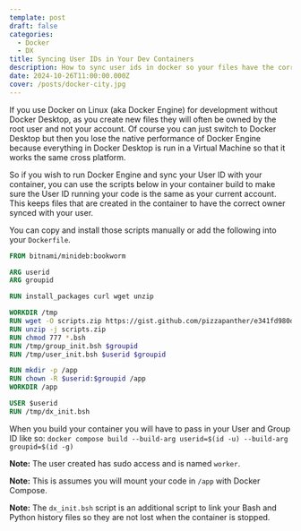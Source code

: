 ```yaml
---
template: post
draft: false
categories:
  - Docker
  - DX
title: Syncing User IDs in Your Dev Containers
description: How to sync user ids in docker so your files have the correct owner.
date: 2024-10-26T11:00:00.000Z
cover: /posts/docker-city.jpg
---
```


If you use Docker on Linux (aka Docker Engine) for development without Docker Desktop, as you create new files they will often be owned by the root user and not your account. Of course you can just switch to Docker Desktop but then you lose the native performance of Docker Engine because everything in Docker Desktop is run in a Virtual Machine so that it works the same cross platform.

So if you wish to run Docker Engine and sync your User ID with your container, you can use the scripts below in your container build to make sure the User ID running your code is the same as your current account. This keeps files that are created in the container to have the correct owner synced with your user.

<script src="https://gist.github.com/pizzapanther/e341fd980d8469724465018db657d529.js"></script>

You can copy and install those scripts manually or add the following into your `Dockerfile`.

```Dockerfile
FROM bitnami/minideb:bookworm

ARG userid
ARG groupid

RUN install_packages curl wget unzip

WORKDIR /tmp
RUN wget -O scripts.zip https://gist.github.com/pizzapanther/e341fd980d8469724465018db657d529/archive/9feb4b9a6683b8534f9d906bdbafc24747740667.zip
RUN unzip -j scripts.zip
RUN chmod 777 *.bsh
RUN /tmp/group_init.bsh $groupid
RUN /tmp/user_init.bsh $userid $groupid

RUN mkdir -p /app
RUN chown -R $userid:$groupid /app
WORKDIR /app

USER $userid
RUN /tmp/dx_init.bsh
```

When you build your container you will have to pass in your User and Group ID like so:
`docker compose build --build-arg userid=$(id -u) --build-arg groupid=$(id -g)`

**Note:** The user created has sudo access and is named `worker`.

**Note:** This is assumes you will mount your code in `/app` with Docker Compose.

**Note:** The `dx_init.bsh` script is an additional script to link your Bash and Python history files so they are not lost when the container is stopped.